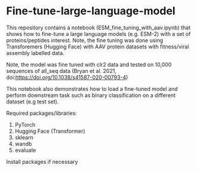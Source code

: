 # Fine-tune-large-language-model
This repository contains a notebook (ESM_fine_tuning_with_aav.ipynb) that shows how to fine-tune a large language models (e.g. ESM-2) with a set of proteins/peptides interest. Note, the fine tuning was done using Transforemers (Hugging Face) with AAV protein datasets with fitness/viral assembly labelled data.

Note, the model was fine tuned with clr2 data and tested on 10,000 sequences of all_seq data (Bryan et al. 2021, doi:https://doi.org/10.1038/s41587-020-00793-4)

This notebook also demonstrates how to load a fine-tuned model and perform downstream task such as binary classification on a different dataset (e.g test set).

Required packages/libraries:
1. PyTorch
2. Hugging Face (Transformer)
3. sklearn
4. wandb
5. evaluate


Install packages if necessary

   

